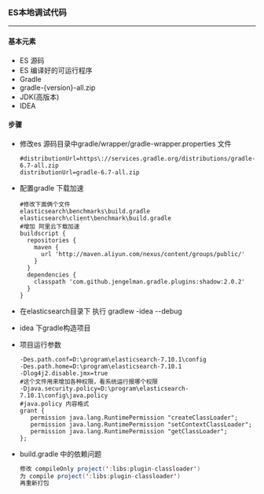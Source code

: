 ### ES本地调试代码

------

#### 基本元素

* ES 源码
* ES 编译好的可运行程序
* Gradle
* gradle-{version}-all.zip
* JDK(高版本)
* IDEA

#### 步骤

* 修改es 源码目录中gradle/wrapper/gradle-wrapper.properties 文件

  ```properties
  #distributionUrl=https\://services.gradle.org/distributions/gradle-6.7-all.zip
  distributionUrl=gradle-6.7-all.zip
  ```

* 配置gradle 下载加速

  ```properties
  #修改下面俩个文件
  elasticsearch\benchmarks\build.gradle
  elasticsearch\client\benchmark\build.gradle
  #增加 阿里云下载加速
  buildscript {
    repositories {
      maven {
        url 'http://maven.aliyun.com/nexus/content/groups/public/'
      }
    }
    dependencies {
      classpath 'com.github.jengelman.gradle.plugins:shadow:2.0.2'
    }
  }
  
  ```

* 在elasticsearch目录下 执行 gradlew -idea --debug

* idea 下gradle构造项目

* 项目运行参数

  ```properties
  -Des.path.conf=D:\program\elasticsearch-7.10.1\config
  -Des.path.home=D:\program\elasticsearch-7.10.1
  -Dlog4j2.disable.jmx=true
  #这个文件用来增加各种权限，看系统运行报哪个权限
  -Djava.security.policy=D:\program\elasticsearch-7.10.1\config\java.policy
  #java.policy 内容格式
  grant {
     permission java.lang.RuntimePermission "createClassLoader";
     permission java.lang.RuntimePermission "setContextClassLoader";
     permission java.lang.RuntimePermission "getClassLoader";
  };
  ```

* build.gradle 中的依赖问题

  ```java
  修改 compileOnly project(':libs:plugin-classloader') 
  为 compile project(':libs:plugin-classloader')
  再重新打包
  ```

  
